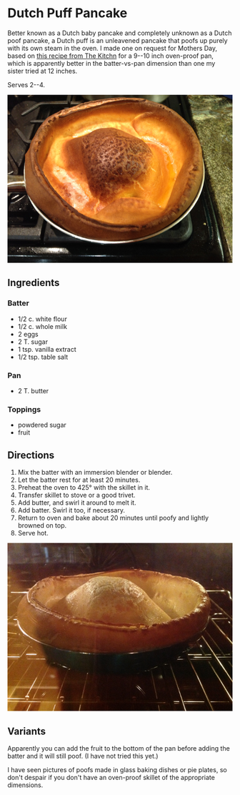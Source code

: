 # Dutch Puff Pancake

Better known as a Dutch baby pancake and completely unknown as a Dutch poof pancake, a Dutch puff is an unleavened pancake that poofs up purely with its own steam in the oven.  I made one on request for Mothers Day, based on [this recipe from The Kitchn](https://www.thekitchn.com/how-to-make-a-dutch-baby-pancake-227629) for a 9--10 inch oven-proof pan, which is apparently better in the batter-vs-pan dimension than one my sister tried at 12 inches.

Serves 2--4.

![all puffed up](../images/poof2.png)

## Ingredients

### Batter

* 1/2 c. white flour
* 1/2 c. whole milk
* 2 eggs
* 2 T. sugar
* 1 tsp. vanilla extract
* 1/2 tsp. table salt

### Pan

* 2 T. butter

### Toppings

* powdered sugar
* fruit

## Directions

1. Mix the batter with an immersion blender or blender.
2. Let the batter rest for at least 20 minutes.
3. Preheat the oven to 425° with the skillet in it.
4. Transfer skillet to stove or a good trivet.
5. Add butter, and swirl it around to melt it.
6. Add batter.  Swirl it too, if necessary.
7. Return to oven and bake about 20 minutes until poofy and lightly browned on top.
8. Serve hot.

![caught in the act of poofing](../images/poof1.png)

## Variants

Apparently you can add the fruit to the bottom of the pan before adding the batter and it will still poof.  (I have not tried this yet.)

I have seen pictures of poofs made in glass baking dishes or pie plates, so don't despair if you don't have an oven-proof skillet of the appropriate dimensions.

